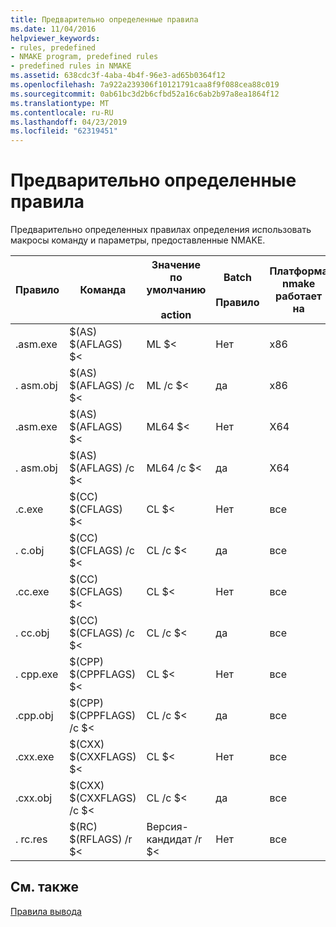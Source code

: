```yaml
---
title: Предварительно определенные правила
ms.date: 11/04/2016
helpviewer_keywords:
- rules, predefined
- NMAKE program, predefined rules
- predefined rules in NMAKE
ms.assetid: 638cdc3f-4aba-4b4f-96e3-ad65b0364f12
ms.openlocfilehash: 7a922a239306f10121791caa8f9f088cea88c019
ms.sourcegitcommit: 0ab61bc3d2b6cfbd52a16c6ab2b97a8ea1864f12
ms.translationtype: MT
ms.contentlocale: ru-RU
ms.lasthandoff: 04/23/2019
ms.locfileid: "62319451"
---
```

# <a name="predefined-rules"></a>Предварительно определенные правила

Предварительно определенных правилах определения использовать макросы команду и параметры, предоставленные NMAKE.

|Правило|Команда|Значение по умолчанию<br /><br /> action|Batch<br /><br /> Правило|Платформа nmake работает на|
|----------|-------------|------------------------|--------------------|----------------------------|
|.asm.exe|$(AS) $(AFLAGS) $&LT;|ML $<|Нет|x86|
|. asm.obj|$(AS) $(AFLAGS) /c $<|ML /c $<|да|x86|
|.asm.exe|$(AS) $(AFLAGS) $&LT;|ML64 $<|Нет|X64|
|. asm.obj|$(AS) $(AFLAGS) /c $<|ML64 /c $<|да|X64|
|.c.exe|$(CC) $(CFLAGS) $&LT;|CL $<|Нет|все|
|. c.obj|$(CC) $(CFLAGS) /c $<|CL /c $<|да|все|
|.cc.exe|$(CC) $(CFLAGS) $&LT;|CL $<|Нет|все|
|. cc.obj|$(CC) $(CFLAGS) /c $<|CL /c $<|да|все|
|. cpp.exe|$(CPP) $(CPPFLAGS) $&LT;|CL $<|Нет|все|
|.cpp.obj|$(CPP) $(CPPFLAGS) /c $<|CL /c $<|да|все|
|.cxx.exe|$(CXX) $(CXXFLAGS) $&LT;|CL $<|Нет|все|
|.cxx.obj|$(CXX) $(CXXFLAGS) /c $<|CL /c $<|да|все|
|. rc.res|$(RC) $(RFLAGS) /r $<|Версия-кандидат /r $<|Нет|все|

## <a name="see-also"></a>См. также

[Правила вывода](inference-rules.md)
